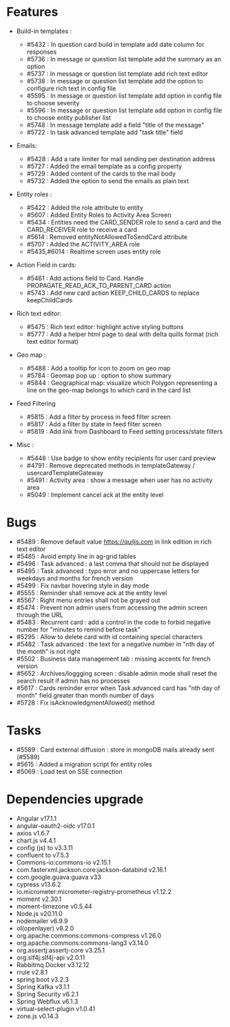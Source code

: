 
# Features

- Build-in templates :
  - #5432 : In question card build in template add date column for responses
  - #5736 : In message or question list template add the summary as an option
  - #5737 : In message or question list template add rich text editor
  - #5738 : In message or question list template add the option to configure rich text in config file
  - #5595 : In message or question list template add option in config file to choose severity
  - #5596 : In message or question list template add option in config file to choose entity publisher list
  - #5748 : In message template add a field "title of the message"
  - #5722 : In task advanced template add "task title" field
    
- Emails:
  - #5428 : Add a rate limiter for mail sending per destination address
  - #5727 : Added the email template as a config property
  - #5729 : Added content of the cards to the mail body
  - #5732 : Added the option to send the emails as plain text
    
- Entity roles :
  - #5422 : Added the role attribute to entity
  - #5607 : Added Entity Roles to Activity Area Screen
  - #5434 : Entities need the CARD_SENDER role to send a card and the CARD_RECEIVER role to receive a card
  - #5614 : Removed entityNotAllowedToSendCard attribute
  - #5707 : Added the ACTIVITY_AREA role
  - #5435,#6014 : Realtime screen uses entity role
    
- Action Field in cards:
  - #5461 : Add actions field to Card. Handle PROPAGATE_READ_ACK_TO_PARENT_CARD action
  - #5743 : Add new card action KEEP_CHILD_CARDS to replace keepChildCards
    
- Rich text editor: 
  - #5475 : Rich text editor: highlight active styling buttons
  - #5777 : Add a helper html page to deal with delta quills format (rich text editor format)
    
- Geo map :
  - #5488 : Add a tooltip for icon to zoom on geo map
  - #5784 : Geomap pop up : option to show summary
  - #5844 : Geographical map: visualize which Polygon representing a line on the geo-map belongs to which card in the card list
    
- Feed Filtering
  - #5815 : Add a filter by process in feed filter screen
  - #5817 : Add a filter by state in feed filter screen
  - #5819 : Add link from Dashboard to Feed setting process/state filters

- Misc :
  - #5448 : Use badge to show entity recipients for user card preview
  - #4791 : Remove deprecated methods in templateGateway / usercardTemplateGateway
  - #5491 : Activity area : show a message when user has no activity area
  - #5049 : Implement cancel ack at the entity level
  
# Bugs

- #5489 : Remove default value https://quiljs.com in link edition in rich text editor
- #5485 : Avoid empty line in ag-grid tables
- #5496 : Task advanced : a last comma that should not be displayed
- #5495 : Task advanced : typo error and no uppercase letters for weekdays and months for french version
- #5499 : Fix navbar hovering style in day mode
- #5555 : Reminder shall remove ack at the entity level
- #5567 : Right menu entries shall not be grayed out
- #5474 : Prevent non admin users from accessing the admin screen through the URL
- #5483 : Recurrent card : add a control in the code to forbid negative number for "minutes to remind before task"
- #5295 : Allow to delete card with id containing special characters
- #5482 : Task advanced : the text for a negative number in "nth day of the month" is not right
- #5502 : Business data management tab : missing accents for french version
- #5652 : Archives/loggging screen : disable admin mode shall reset the search result if admin has no processes
- #5617 : Cards reminder error when Task advanced card has "nth day of month" field greater than month number of days
- #5728 : Fix isAcknowledgmentAllowed() method

# Tasks

- #5589 : Card external diffusion : store in mongoDB mails already sent (#5589)
- #5615 : Added a migration script for entity roles
- #5069 : Load test on SSE connection

# Dependencies upgrade

- Angular v17.1.1
- angular-oauth2-oidc v17.0.1
- axios v1.6.7
- chart.js v4.4.1
- config (js) to v3.3.11  
- confluent to v7.5.3
- Commons-io:commons-io v2.15.1
- com.fasterxml.jackson.core:jackson-databind v2.16.1
- com.google.guava:guava v33
- cypress v13.6.2
- io.micrometer:micrometer-registry-prometheus v1.12.2
- moment v2.30.1
- moment-timezone v0.5.44
- Node.js v20.11.0
- nodemailer v6.9.9
- ol(openlayer) v8.2.0
- org.apache.commons:commons-compress v1.26.0
- org.apache.commons:commons-lang3 v3.14.0
- org.assertj:assertj-core v3.25.1
- org.slf4j:slf4j-api v2.0.11
- Rabbitmq Docker v3.12.12
- rrule v2.8.1
- spring boot v3.2.3
- Spring Kafka v3.1.1
- Spring Security v6.2.1
- Spring Webflux v6.1.3
- virtual-select-plugin v1.0.41
- zone.js v0.14.3

